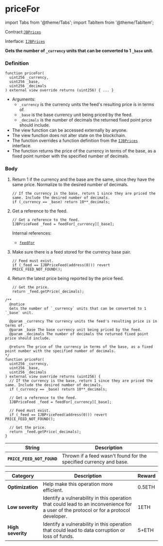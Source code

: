 # priceFor

import Tabs from '@theme/Tabs';
import TabItem from '@theme/TabItem';

Contract:[`JBPrices`](/api/contracts/jbprices/README.md)​‌

Interface: [`IJBPrices`](/api/interfaces/ijbprices.md)

<Tabs>
<TabItem value="Step by step" label="Step by step">

**Gets the number of `_currency` units that can be converted to 1 `_base` unit.**

### Definition

```
function priceFor(
  uint256 _currency,
  uint256 _base,
  uint256 _decimals
) external view override returns (uint256) { ... }
```

* Arguments:
  * `_currency` is the currency units the feed's resulting price is in terms of.
  * `_base` is the base currency unit being priced by the feed.
  * `_decimals` is the number of decimals the returned fixed point price should include.
* The view function can be accessed externally by anyone.
* The view function does not alter state on the blockchain.
* The function overrides a function definition from the [`IJBPrices`](/api/interfaces/ijbprices.md) interface.
* The function returns the price of the currency in terms of the base, as a fixed point number with the specified number of decimals.

### Body

1.  Return 1 if the currency and the base are the same, since they have the same price. Normalize to the desired number of decimals.

    ```
    // If the currency is the base, return 1 since they are priced the same. Include the desired number of decimals.
    if (_currency == _base) return 10**_decimals;
    ```
2.  Get a reference to the feed.

    ```
    // Get a reference to the feed.
    IJBPriceFeed _feed = feedFor[_currency][_base];
    ```

    Internal references:

    * [`feedFor`](/api/contracts/jbprices/properties/feedfor.md)
3.  Make sure there is a feed stored for the currency base pair.

    ```
    // Feed must exist.
    if (_feed == IJBPriceFeed(address(0))) revert PRICE_FEED_NOT_FOUND();
    ```
4.  Return the latest price being reported by the price feed. 

    ```
    // Get the price.
    return _feed.getPrice(_decimals);
    ```

</TabItem>

<TabItem value="Code" label="Code">

```
/** 
  @notice 
  Gets the number of `_currency` units that can be converted to 1 `_base` unit.
  
  @param _currency The currency units the feed's resulting price is in terms of.
  @param _base The base currency unit being priced by the feed.
  @param _decimals The number of decimals the returned fixed point price should include.
  
  @return The price of the currency in terms of the base, as a fixed point number with the specified number of decimals.
*/
function priceFor(
  uint256 _currency,
  uint256 _base,
  uint256 _decimals
) external view override returns (uint256) {
  // If the currency is the base, return 1 since they are priced the same. Include the desired number of decimals.
  if (_currency == _base) return 10**_decimals;

  // Get a reference to the feed.
  IJBPriceFeed _feed = feedFor[_currency][_base];

  // Feed must exist.
  if (_feed == IJBPriceFeed(address(0))) revert PRICE_FEED_NOT_FOUND();

  // Get the price.
  return _feed.getPrice(_decimals);
}
```

</TabItem>

<TabItem value="Errors" label="Errors">

| String                     | Description                                                        |
| -------------------------- | ------------------------------------------------------------------ |
| **`PRICE_FEED_NOT_FOUND`** | Thrown if a feed wasn't found for the specified currency and base. |

</TabItem>

<TabItem value="Bug bounty" label="Bug bounty">

| Category          | Description                                                                                                                            | Reward |
| ----------------- | -------------------------------------------------------------------------------------------------------------------------------------- | ------ |
| **Optimization**  | Help make this operation more efficient.                                                                                               | 0.5ETH |
| **Low severity**  | Identify a vulnerability in this operation that could lead to an inconvenience for a user of the protocol or for a protocol developer. | 1ETH   |
| **High severity** | Identify a vulnerability in this operation that could lead to data corruption or loss of funds.                                        | 5+ETH  |

</TabItem>
</Tabs>
